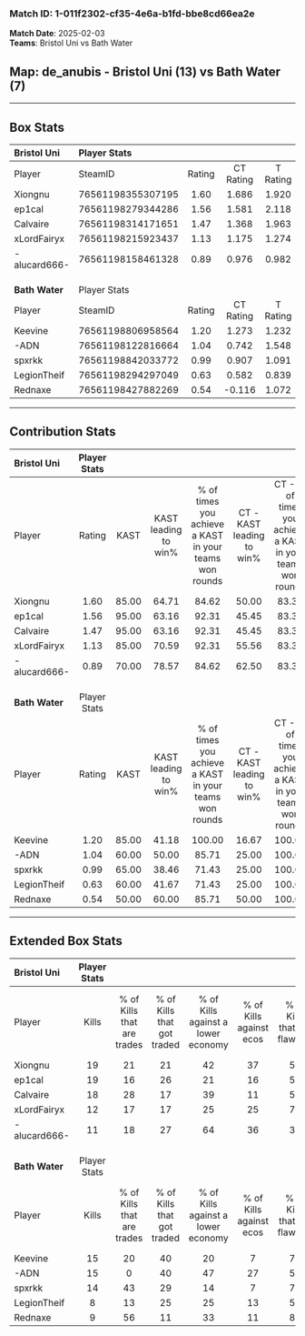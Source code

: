 ### Match ID: 1-011f2302-cf35-4e6a-b1fd-bbe8cd66ea2e  
**Match Date**: 2025-02-03  
**Teams**: Bristol Uni vs Bath Water  

## **Map**: de_anubis - Bristol Uni (13) vs Bath Water (7)  
---  

## Box Stats  

| **Bristol Uni** | Player Stats      |        |           |          |       |       |       |         |        |      |     |
| :- | :- | :-: | :-: | :-: | :-: | :-: | :-: | :-: | :-: | :-: | :-: |
| Player          | SteamID           | Rating | CT Rating | T Rating | KAST  |  ADR  | Kills | Assists | Deaths | K/D  | HS% |
| Xiongnu         | 76561198355307195 |  1.60  |   1.686   |  1.920   | 85.00 | 113.8 |  19   |    6    |   11   | 1.73 | 31  |
| ep1cal          | 76561198279344286 |  1.56  |   1.581   |  2.118   | 95.00 | 112.8 |  19   |   10    |   16   | 1.19 | 52  |
| Calvaire        | 76561198314171651 |  1.47  |   1.368   |  1.963   | 95.00 | 81.2  |  18   |    5    |   13   | 1.38 | 33  |
| xLordFairyx     | 76561198215923437 |  1.13  |   1.175   |  1.274   | 85.00 | 63.1  |  12   |    5    |   11   | 1.09 | 41  |
| -alucard666-    | 76561198158461328 |  0.89  |   0.976   |  0.982   | 70.00 | 44.1  |  11   |    4    |   12   | 0.92 | 63  |
|                 |                   |        |           |          |       |       |       |         |        |      |     |
|                 |                   |        |           |          |       |       |       |         |        |      |     |
|                 |                   |        |           |          |       |       |       |         |        |      |     |
| **Bath Water**  | Player Stats      |        |           |          |       |       |       |         |        |      |     |
| Player          | SteamID           | Rating | CT Rating | T Rating | KAST  |  ADR  | Kills | Assists | Deaths | K/D  | HS% |
| Keevine         | 76561198806958564 |  1.20  |   1.273   |  1.232   | 85.00 | 73.4  |  15   |    6    |   15   | 1.00 | 66  |
| -ADN            | 76561198122816664 |  1.04  |   0.742   |  1.548   | 60.00 | 107.5 |  15   |    5    |   18   | 0.83 | 66  |
| spxrkk          | 76561198842033772 |  0.99  |   0.907   |  1.091   | 65.00 | 75.4  |  14   |    7    |   16   | 0.88 | 50  |
| LegionTheif     | 76561198294297049 |  0.63  |   0.582   |  0.839   | 60.00 | 56.3  |   8   |    6    |   16   | 0.50 | 62  |
| Rednaxe         | 76561198427882269 |  0.54  |  -0.116   |  1.072   | 50.00 | 45.1  |   9   |    2    |   16   | 0.56 | 44  |
---  

## Contribution Stats  

| **Bristol Uni** | Player Stats |       |                      |                                                        |                           |                                                             |                          |                                                            |
| :- | :-: | :-: | :-: | :-: | :-: | :-: | :-: | :-: |
| Player          |    Rating    | KAST  | KAST leading to win% | % of times you achieve a KAST in your teams won rounds | CT - KAST leading to win% | CT - % of times you achieve a KAST in your teams won rounds | T - KAST leading to win% | T - % of times you achieve a KAST in your teams won rounds |
| Xiongnu         |     1.60     | 85.00 |        64.71         |                         84.62                          |           50.00           |                            83.33                            |          85.71           |                           85.71                            |
| ep1cal          |     1.56     | 95.00 |        63.16         |                         92.31                          |           45.45           |                            83.33                            |          87.50           |                           100.00                           |
| Calvaire        |     1.47     | 95.00 |        63.16         |                         92.31                          |           45.45           |                            83.33                            |          87.50           |                           100.00                           |
| xLordFairyx     |     1.13     | 85.00 |        70.59         |                         92.31                          |           55.56           |                            83.33                            |          87.50           |                           100.00                           |
| -alucard666-    |     0.89     | 70.00 |        78.57         |                         84.62                          |           62.50           |                            83.33                            |          100.00          |                           85.71                            |
|                 |              |       |                      |                                                        |                           |                                                             |                          |                                                            |
|                 |              |       |                      |                                                        |                           |                                                             |                          |                                                            |
|                 |              |       |                      |                                                        |                           |                                                             |                          |                                                            |
| **Bath Water**  | Player Stats |       |                      |                                                        |                           |                                                             |                          |                                                            |
| Player          |    Rating    | KAST  | KAST leading to win% | % of times you achieve a KAST in your teams won rounds | CT - KAST leading to win% | CT - % of times you achieve a KAST in your teams won rounds | T - KAST leading to win% | T - % of times you achieve a KAST in your teams won rounds |
| Keevine         |     1.20     | 85.00 |        41.18         |                         100.00                         |           16.67           |                           100.00                            |          54.55           |                           100.00                           |
| -ADN            |     1.04     | 60.00 |        50.00         |                         85.71                          |           25.00           |                           100.00                            |          62.50           |                           83.33                            |
| spxrkk          |     0.99     | 65.00 |        38.46         |                         71.43                          |           25.00           |                           100.00                            |          44.44           |                           66.67                            |
| LegionTheif     |     0.63     | 60.00 |        41.67         |                         71.43                          |           25.00           |                           100.00                            |          50.00           |                           66.67                            |
| Rednaxe         |     0.54     | 50.00 |        60.00         |                         85.71                          |           50.00           |                           100.00                            |          62.50           |                           83.33                            |
---  

## Extended Box Stats  

| **Bristol Uni** | Player Stats |                            |                            |                                    |                         |                              |                                 |        |                             |                                     |                          |                               |                            |
| :- | :-: | :-: | :-: | :-: | :-: | :-: | :-: | :-: | :-: | :-: | :-: | :-: | :-: |
| Player          |    Kills     | % of Kills that are trades | % of Kills that got traded | % of Kills against a lower economy | % of Kills against ecos | % of Kills that are flawless | % of Kills that are close duels | Deaths | % of Deaths that get traded | % of Deaths against a lower economy | % of Deaths against ecos | % of Deaths that are flawless | % of Deaths that are close |
| Xiongnu         |      19      |             21             |             21             |                 42                 |           37            |              58              |               11                |   11   |             27              |                 18                  |            0             |              64               |             0              |
| ep1cal          |      19      |             16             |             26             |                 21                 |           16            |              53              |                5                |   16   |             31              |                 25                  |            13            |              69               |             13             |
| Calvaire        |      18      |             28             |             17             |                 39                 |           11            |              56              |                0                |   13   |             38              |                 15                  |            8             |              69               |             0              |
| xLordFairyx     |      12      |             17             |             17             |                 25                 |           25            |              75              |               17                |   11   |             27              |                 18                  |            0             |              82               |             0              |
| -alucard666-    |      11      |             18             |             27             |                 64                 |           36            |              36              |                9                |   12   |             33              |                 17                  |            0             |              67               |             8              |
|                 |              |                            |                            |                                    |                         |                              |                                 |        |                             |                                     |                          |                               |                            |
|                 |              |                            |                            |                                    |                         |                              |                                 |        |                             |                                     |                          |                               |                            |
|                 |              |                            |                            |                                    |                         |                              |                                 |        |                             |                                     |                          |                               |                            |
| **Bath Water**  | Player Stats |                            |                            |                                    |                         |                              |                                 |        |                             |                                     |                          |                               |                            |
| Player          |    Kills     | % of Kills that are trades | % of Kills that got traded | % of Kills against a lower economy | % of Kills against ecos | % of Kills that are flawless | % of Kills that are close duels | Deaths | % of Deaths that get traded | % of Deaths against a lower economy | % of Deaths against ecos | % of Deaths that are flawless | % of Deaths that are close |
| Keevine         |      15      |             20             |             40             |                 20                 |            7            |              73              |                0                |   15   |             13              |                 13                  |            7             |              53               |             7              |
| -ADN            |      15      |             0              |             40             |                 47                 |           27            |              53              |                7                |   18   |             39              |                 17                  |            11            |              28               |             17             |
| spxrkk          |      14      |             43             |             29             |                 14                 |            7            |              71              |                0                |   16   |              6              |                 13                  |            6             |              56               |             6              |
| LegionTheif     |      8       |             13             |             25             |                 25                 |           13            |              50              |               13                |   16   |             25              |                 13                  |            6             |              69               |             6              |
| Rednaxe         |      9       |             56             |             11             |                 33                 |           11            |              89              |               11                |   16   |             13              |                 13                  |            6             |              56               |             0              |
